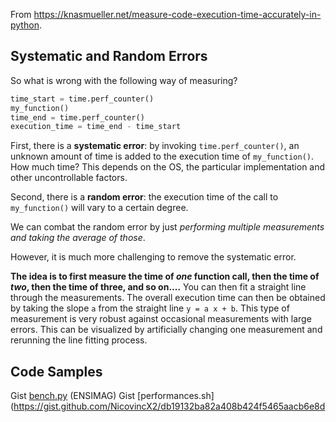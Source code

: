 From <https://knasmueller.net/measure-code-execution-time-accurately-in-python>.
## Systematic and Random Errors

So what is wrong with the following way of measuring?
```python
time_start = time.perf_counter()
my_function()
time_end = time.perf_counter()
execution_time = time_end - time_start
```
First, there is a **systematic error**: by invoking `time.perf_counter()`, an unknown amount of time is added to the execution time of `my_function()`. How much time? This depends on the OS, the particular implementation and other uncontrollable factors.

Second, there is a **random error**: the execution time of the call to `my_function()` will vary to a certain degree.

We can combat the random error by just *performing multiple measurements and taking the average of those*. 

However, it is much more challenging to remove the systematic error.

**The idea is to first measure the time of _one_ function call, then the time of _two_, then the time of three, and so on....**
You can then fit a straight line through the measurements. The overall execution time can then be obtained by taking the slope `a` from the straight line `y = a x + b`. 
This type of measurement is very robust against occasional measurements with large errors. This can be visualized by artificially changing one measurement and rerunning the line fitting process.

## Code Samples
Gist [bench.py](https://gist.github.com/NicovincX2/58bf32e1555a1f617191ea578a5ec6d3) (ENSIMAG)
Gist [performances.sh](https://gist.github.com/NicovincX2/db19132ba82a408b424f5465aacb6e8d
<!--stackedit_data:
eyJoaXN0b3J5IjpbLTExMDM5MTg0OTIsLTE1Nzk0NjU0MTAsLT
E3MDk1MTI4MDFdfQ==
-->